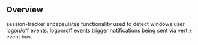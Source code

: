 ## Overview

session-tracker encapsulates functionality used to detect windows user logon/off events. 
logon/off events trigger notifications being sent via vert.x event bus.
